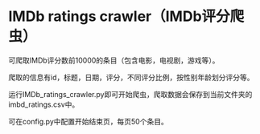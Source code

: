 # IMDb ratings crawler（IMDb评分爬虫）
可爬取IMDb评分数前10000的条目（包含电影，电视剧，游戏等）。

爬取的信息有id，标题，日期，评分，不同评分比例，按性别年龄划分评分等。

运行IMDb_ratings_crawler.py即可开始爬虫，爬取数据会保存到当前文件夹的imbd_ratings.csv中。

可在config.py中配置开始结束页，每页50个条目。

